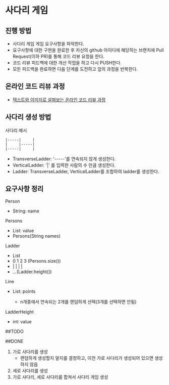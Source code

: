 # 사다리 게임
## 진행 방법
* 사다리 게임 게임 요구사항을 파악한다.
* 요구사항에 대한 구현을 완료한 후 자신의 github 아이디에 해당하는 브랜치에 Pull Request(이하 PR)를 통해 코드 리뷰 요청을 한다.
* 코드 리뷰 피드백에 대한 개선 작업을 하고 다시 PUSH한다.
* 모든 피드백을 완료하면 다음 단계를 도전하고 앞의 과정을 반복한다.

## 온라인 코드 리뷰 과정
* [텍스트와 이미지로 살펴보는 온라인 코드 리뷰 과정](https://github.com/nextstep-step/nextstep-docs/tree/master/codereview)

## 사다리 생성 방법
사다리 예시
```
|-----|     | 
|     |-----|
|-----|     |
```
- TransverseLadder: '-----'를 연속되지 않게 생성한다.
- VerticalLadder: '|' 를 입력한 사람의 수 만큼 생성한다.
- Ladder: TransverseLadder, VerticalLadder를 조합하여 ladder를 생성한다.

## 요구사항 정리

Person
- String: name

Persons
- List<Person>: value
- Persons(String names)

Ladder
- List<Line>
- 0 1 2 3 (Persons.size())
- | | | | 
- ...(Ladder.height())

Line
- List<Boolean>: points
    - n개중에서 연속되는 2개를 랜덤하게 선택(3개를 선택하면 안됨)

LadderHeight
- int: value

##TODO

##DONE
1. 가로 사다리를 생성 
    - 랜덤하게 생성할지 말지를 결정하고, 이전 가로 사다리가 생성되어 있으면 생성하지 않음
2. 세로 사다리를 생성
3. 가로 사다리, 세로 사다리를 합쳐서 사다리 게임 생성
